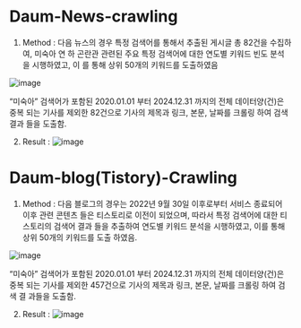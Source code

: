 # Daum-News-crawling
1. Method : 다음 뉴스의 경우 특정 검색어를 통해서 추출된 게시글 총 82건을 수집하여, 미숙아 연
하 곤란관 관련된 주요 특정 검색어에 대한 연도별 키워드 빈도 분석을 시행하였고, 이
를 통해 상위 50개의 키워드를 도출하였음

![image](https://github.com/user-attachments/assets/fe88b4f7-8008-4e70-a998-bd29ba540819)

“미숙아” 검색어가 포함된 2020.01.01 부터 2024.12.31 까지의 전체 데이터양(건)은 중복
되는 기사를 제외한 82건으로 기사의 제목과 링크, 본문, 날짜를 크롤링 하여 검색 결과
들을 도출함. 

2. Result :
![image](https://github.com/user-attachments/assets/4c51203e-6f5c-4c08-92df-613b157636dd)

# Daum-blog(Tistory)-Crawling
1. Method : 다음 블로그의 경우는 2022년 9월 30일 이후로부터 서비스 종료되어 이후 관련 콘텐츠
들은 티스토리로 이전이 되었으며, 따라서 특정 검색어에 대한 티스토리의 검색어 결과
들을 추출하여 연도별 키워드 분석을 시행하였고, 이를 통해 상위 50개의 키워드를 도출
하였음.

![image](https://github.com/user-attachments/assets/17c96f5e-3c74-4130-9535-fd4f683cdf9c)

“미숙아” 검색어가 포함된 2020.01.01 부터 2024.12.31 까지의 전체 데이터양(건)은 중복
되는 기사를 제외한 457건으로 기사의 제목과 링크, 본문, 날짜를 크롤링 하여 검색 결
과들을 도출함. 

2. Result : 
![image](https://github.com/user-attachments/assets/be04b30a-d0a0-45e7-ad18-576e7bf20a39)

